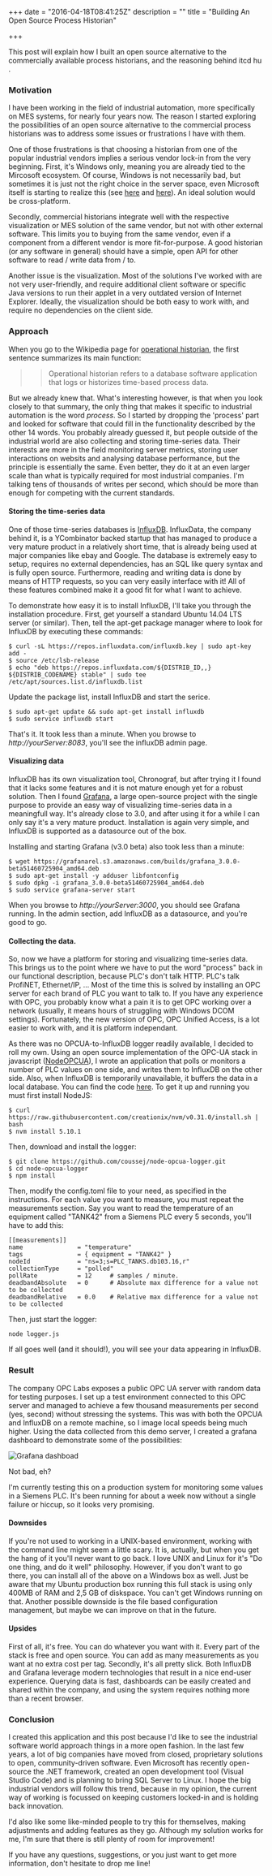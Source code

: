 +++
date = "2016-04-18T08:41:25Z"
description = ""
title = "Building An Open Source Process Historian"

+++

This post will explain how I built an open source alternative to the commercially available process historians, and the reasoning behind itcd hu	.

### Motivation
I have been working in the field of industrial automation, more specifically on MES systems, for nearly four years now. The reason I started exploring the possibilities of an open source alternative to the commercial process historians was to address some issues or frustrations I have with them.

One of those frustrations is that choosing a historian from one of the popular industrial vendors implies a serious vendor lock-in from the very beginning. First, it's Windows only, meaning you are already tied to the Mircosoft ecosystem. Of course, Windows is not necessarily bad, but sometimes it is just not the right choice in the server space, even Microsoft itself is starting to realize this (see [here](http://blogs.microsoft.com/blog/2016/03/07/announcing-sql-server-on-linux/) and [here](https://blogs.windows.com/buildingapps/2016/03/30/run-bash-on-ubuntu-on-windows/)). An ideal solution would be cross-platform. 

Secondly, commercial historians integrate well with the respective visualization or MES solution of the same vendor, but not with other external software. This limits you to buying from the same vendor, even if a component from a different vendor is more fit-for-purpose. A good historian (or any software in general) should have a simple, open API for other software to read / write data from / to.

Another issue is the visualization. Most of the solutions I've worked with are not very user-friendly, and require additional client software or specific Java versions to run their applet in a very outdated version of Internet Explorer. Ideally, the visualization should be both easy to work with, and require no dependencies on the client side.

### Approach
When you go to the Wikipedia page for [operational historian](https://en.wikipedia.org/wiki/Operational_historian), the first sentence summarizes its main function:

>> Operational historian refers to a database software application that logs or historizes time-based process data.

But we already knew that. What's interesting however, is that when you look closely to that summary, the only thing that makes it specific to industrial automation is the word *process*. So I started by dropping the 'process' part and looked for software that could fill in the functionality described by the other 14 words. You probably already guessed it, but people outside of the industrial world are also collecting and storing time-series data. Their interests are more in the field monitoring server metrics, storing user interactions on websits and analysing database performance, but the principle is essentially the same. Even better, they do it at an even larger scale than what is typically required for most industrial companies. I'm talking tens of thousands of writes per second, which should be more than enough for competing with the current standards.

#### Storing the time-series data

One of those time-series databases is [InfluxDB](https://influxdata.com/). InfluxData, the company behind it, is a YCombinator backed startup that has managed to produce a very mature product in a relatively short time, that is already being used at major companies like ebay and Google. The database is extremely easy to setup, requires no external dependencies, has an SQL like query syntax and is fully open source. Furthermore, reading and writing data is done by means of HTTP requests, so you can very easily interface with it! All of these features combined make it a good fit for what I want to achieve. 

To demonstrate how easy it is to install InfluxDB, I'll take you through the installation procedure. First, get yourself a standard Ubuntu 14.04 LTS server (or similar). Then, tell the apt-get package manager where to look for InfluxDB by executing these commands:
```
$ curl -sL https://repos.influxdata.com/influxdb.key | sudo apt-key add -
$ source /etc/lsb-release
$ echo "deb https://repos.influxdata.com/${DISTRIB_ID,,} ${DISTRIB_CODENAME} stable" | sudo tee /etc/apt/sources.list.d/influxdb.list
```
Update the package list, install InfluxDB and start the serice.
```
$ sudo apt-get update && sudo apt-get install influxdb
$ sudo service influxdb start
```

That's it. It took less than a minute. When you browse to *http://yourServer:8083*, you'll see the influxDB admin page. 

#### Visualizing data

InfluxDB has its own visualization tool, Chronograf, but after trying it I found that it lacks some features and it is not mature enough yet for a robust solution. Then I found [Grafana](http://grafana.org/), a large open-source project with the single purpose to provide an easy way of visualizing time-series data in a meaningfull way. It's already close to 3.0, and after using it for a while I can only say it's a very mature product. Installation is again very simple, and InfluxDB is supported as a datasource out of the box.

Installing and starting Grafana (v3.0 beta) also took less than a minute:

```
$ wget https://grafanarel.s3.amazonaws.com/builds/grafana_3.0.0-beta51460725904_amd64.deb
$ sudo apt-get install -y adduser libfontconfig
$ sudo dpkg -i grafana_3.0.0-beta51460725904_amd64.deb
$ sudo service grafana-server start
```

When you browse to *http://yourServer:3000*, you should see Grafana running. In the admin section, add InfluxDB as a datasource, and you're good to go.


#### Collecting the data.

So, now we have a platform for storing and visualizing time-series data. This brings us to the point where we have to put the word "process" back in our functional description, because PLC's don't talk HTTP. PLC's talk ProfiNET, Ethernet/IP, ... Most of the time this is solved by installing an OPC server for each brand of PLC you want to talk to. If you have any experience with OPC, you probably know what a pain it is to get OPC working over a network (usually, it means hours of struggling with Windows DCOM settings). Fortunately, the new version of OPC, OPC Unified Access, is a lot easier to work with, and it is platform independant. 

As there was no OPCUA-to-InfluxDB logger readily available, I decided to roll my own. Using an open source implementation of the OPC-UA stack in javascript ([NodeOPCUA](http://node-opcua.github.io/)), I wrote an application that polls or monitors a number of PLC values on one side, and writes them to InfluxDB on the other side. Also, when InfluxDB is temporarily unavailable, it buffers the data in a local database. You can find the code [here](https://github.com/coussej/node-opcua-logger). To get it up and running you must first install NodeJS:

```
$ curl https://raw.githubusercontent.com/creationix/nvm/v0.31.0/install.sh | bash
$ nvm install 5.10.1
```

Then, download and install the logger:

```
$ git clone https://github.com/coussej/node-opcua-logger.git
$ cd node-opcua-logger
$ npm install
```

Then, modify the config.toml file to your need, as specified in the instructions. For each value you want to measure, you must repeat the measurements section. Say you want to read the temperature of an equipment called "TANK42" from a Siemens PLC every 5 seconds, you'll have to add this:

```
[[measurements]]
name               = "temperature"
tags               = { equipment = "TANK42" }
nodeId             = "ns=3;s=PLC_TANKS.db103.16,r"
collectionType     = "polled"
pollRate           = 12     # samples / minute.
deadbandAbsolute   = 0      # Absolute max difference for a value not to be collected
deadbandRelative   = 0.0    # Relative max difference for a value not to be collected
```
Then, just start the logger:

```
node logger.js
```

If all goes well (and it should!), you will see your data appearing in InfluxDB.

### Result

The company OPC Labs exposes a public OPC UA server with random data for testing purposes. I set up a test environment connected to this OPC server and managed to achieve a few thousand measurements per second (yes, second) without stressing the systems. This was with both the OPCUA and InfluxDB on a remote machine, so I image local speeds being much higher. Using the data collected from this demo server, I created a grafana dashboard to demonstrate some of the possibilities:

![Grafana dashboad](../../../../img/2016/0417_BuildingAnOpenSourceProcessHistorian/grafana.png)

Not bad, eh?

I'm currently testing this on a production system for monitoring some values in a Siemens PLC. It's been running for about a week now without a single failure or hiccup, so it looks very promising.

#### Downsides
If you're not used to working in a UNIX-based environment, working with the command line might seem a little scary. It is, actually, but when you get the hang of it you'll never want to go back. I love UNIX and Linux for it's "Do one thing, and do it well" philosophy. However, if you don't want to go there, you can install all of the above on a Windows box as well. Just be aware that my Ubuntu production box running this full stack is using only 400MB of RAM and 2,5 GB of diskspace. You can't get Windows running on that. Another possible downside is the file based configuration management, but maybe we can improve on that in the future.

#### Upsides
First of all, it's free. You can do whatever you want with it. Every part of the stack is free and open source. You can add as many measurements as you want at no extra cost per tag. Secondly, it's all pretty slick. Both InfluxDB and Grafana leverage modern technologies that result in a nice end-user experience. Querying data is fast, dashboards can be easily created and shared within the company, and using the system requires nothing more than a recent browser.

### Conclusion
I created this application and this post because I'd like to see the industrial software world approach things in a more open fashion. In the last few years, a lot of big companies have moved from closed, proprietary solutions to open, community-driven software. Even Microsoft has recently open-source the .NET framework, created an open development tool (Visual Studio Code) and is planning to bring SQL Server to Linux. I hope the big industrial vendors will follow this trend, because in my opinion, the current way of working is focussed on keeping customers locked-in and is holding back innovation.

I'd also like some like-minded people to try this for themselves, making adjustments and adding features as they go. Although my solution works for me, I'm sure that there is still plenty of room for improvement!

If you have any questions, suggestions, or you just want to get more information, don't hesitate to drop me line!


